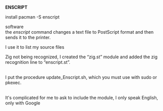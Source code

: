 **ENSCRIPT**  
  
install pacman -S enscript

software   
the _enscript_ command changes a text file to PostScript format and then sends it to the printer.

I use it to list my source files

Zig not being recognized, I created the “zig.st” module and added the zig recognition line to “enscript.st”.  
 

I put the procedure update\_Enscript.sh, which you must use with sudo or pkexec.  
 

It's complicated for me to ask to include the module, I only speak English, only with Google